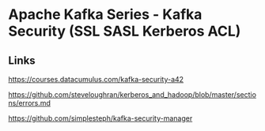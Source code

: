 # Apache Kafka Series - Kafka Security (SSL SASL Kerberos ACL)

## Links

https://courses.datacumulus.com/kafka-security-a42

https://github.com/steveloughran/kerberos_and_hadoop/blob/master/sections/errors.md

https://github.com/simplesteph/kafka-security-manager

